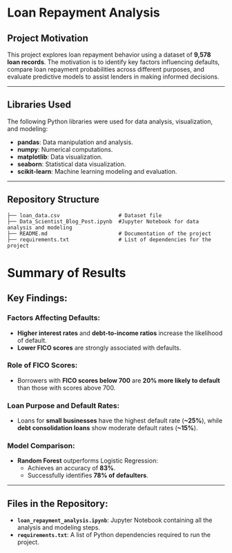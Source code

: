 # Loan Repayment Analysis  

## Project Motivation  
This project explores loan repayment behavior using a dataset of **9,578 loan records**. The motivation is to identify key factors influencing defaults, compare loan repayment probabilities across different purposes, and evaluate predictive models to assist lenders in making informed decisions.  

---

## Libraries Used  
The following Python libraries were used for data analysis, visualization, and modeling:  
- **pandas**: Data manipulation and analysis.  
- **numpy**: Numerical computations.  
- **matplotlib**: Data visualization.  
- **seaborn**: Statistical data visualization.  
- **scikit-learn**: Machine learning modeling and evaluation.  

---

## Repository Structure  

```plaintext  
├── loan_data.csv                   # Dataset file  
├── Data_Scientist_Blog_Post.ipynb  #Jupyter Notebook for data analysis and modeling  
├── README.md                       # Documentation of the project  
├── requirements.txt                # List of dependencies for the project  

```
# Summary of Results

## Key Findings:

### Factors Affecting Defaults:
- **Higher interest rates** and **debt-to-income ratios** increase the likelihood of default.
- **Lower FICO scores** are strongly associated with defaults.

### Role of FICO Scores:
- Borrowers with **FICO scores below 700** are **20% more likely to default** than those with scores above 700.

### Loan Purpose and Default Rates:
- Loans for **small businesses** have the highest default rate (**~25%**), while **debt consolidation loans** show moderate default rates (**~15%**).

### Model Comparison:
- **Random Forest** outperforms Logistic Regression:
  - Achieves an accuracy of **83%**.
  - Successfully identifies **78% of defaulters**.

---

## Files in the Repository:

- **`loan_repayment_analysis.ipynb`**: Jupyter Notebook containing all the analysis and modeling steps.
- **`requirements.txt`**: A list of Python dependencies required to run the project.